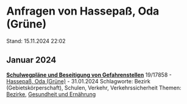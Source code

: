 # Anfragen von Hassepaß, Oda (Grüne)

Stand: 15.11.2024 22:02

## Januar 2024
**[Schulwegpläne und Beseitigung von Gefahrenstellen](https://pardok.parlament-berlin.de/starweb/adis/citat/VT/19/SchrAnfr/S19-17858.pdf)**
19/17858 - [Hassepaß, Oda (Grüne)](autor_hassepass_oda_gruene.md) - 31.01.2024
Schlagworte: Bezirk (Gebietskörperschaft), Schulen, Verkehr, Verkehrssicherheit
Themen: [Bezirke](thema_bezirke.md), [Gesundheit und Ernährung](thema_gesundheit_und_ernaehrung.md)

